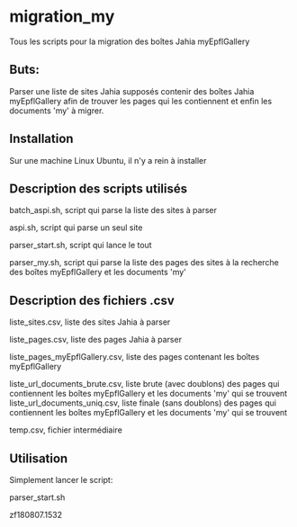# migration_my
Tous les scripts pour la migration des boîtes Jahia myEpflGallery


## Buts:
Parser une liste de sites Jahia supposés contenir des boîtes Jahia myEpflGallery afin de trouver les pages qui les contiennent et enfin les documents 'my' à migrer.


## Installation
Sur une machine Linux Ubuntu, il n'y a rein à installer



## Description des scripts utilisés

batch_aspi.sh, script qui parse la liste des sites à parser

aspi.sh, script qui parse un seul site

parser_start.sh, script qui lance le tout

parser_my.sh, script qui parse la liste des pages des sites à la recherche des boîtes myEpflGallery et les documents 'my'


## Description des fichiers .csv

liste_sites.csv, liste des sites Jahia à parser

liste_pages.csv, liste des pages Jahia à parser

liste_pages_myEpflGallery.csv, liste des pages contenant les boîtes myEpflGallery

liste_url_documents_brute.csv, liste brute (avec doublons) des pages qui contiennent les boîtes myEpflGallery et les documents 'my' qui se trouvent
liste_url_documents_uniq.csv, liste finale (sans doublons) des pages qui contiennent les boîtes myEpflGallery et les documents 'my' qui se trouvent

temp.csv, fichier intermédiaire


## Utilisation
Simplement lancer le script:

parser_start.sh



zf180807.1532












